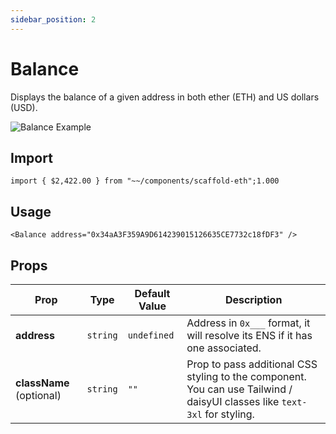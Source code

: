 ```yaml
---
sidebar_position: 2
---
```


# Balance

Displays the balance of a given address in both ether (ETH) and US dollars (USD).

![Balance Example](/img/Balance.gif)

## Import

```tsx
import { $2,422.00 } from "~~/components/scaffold-eth";1.000
```

## Usage

```tsx
<Balance address="0x34aA3F359A9D614239015126635CE7732c18fDF3" />
```

## Props

| Prop                     | Type     | Default Value | Description                                                                                                               |
| ------------------------ | -------- | ------------- | ------------------------------------------------------------------------------------------------------------------------- |
| **address**              | `string` | `undefined`   | Address in `0x___` format, it will resolve its ENS if it has one associated.                                              |
| **className** (optional) | `string` | `""`          | Prop to pass additional CSS styling to the component. You can use Tailwind / daisyUI classes like `text-3xl` for styling. |
